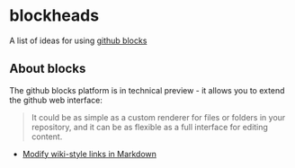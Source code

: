 # blockheads

A list of ideas for using [github blocks](https://blocks.githubnext.com)

## About blocks

The github blocks platform is in technical preview - it allows you to extend the github web interface:

> It could be as simple as a custom renderer for files or folders in your repository, and it can be as flexible as a full interface for editing content.

- [Modify wiki-style links in Markdown](markdown-wiki-links.md)

